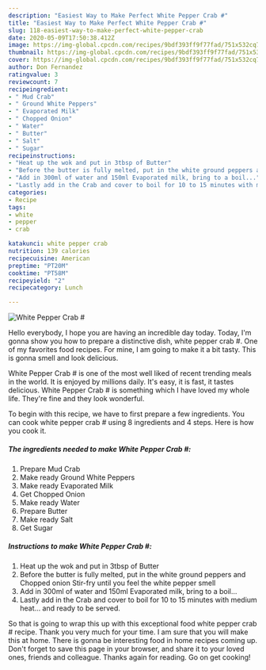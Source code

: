 ```yaml
---
description: "Easiest Way to Make Perfect White Pepper Crab #"
title: "Easiest Way to Make Perfect White Pepper Crab #"
slug: 118-easiest-way-to-make-perfect-white-pepper-crab
date: 2020-05-09T17:50:38.412Z
image: https://img-global.cpcdn.com/recipes/9bdf393ff9f77fad/751x532cq70/white-pepper-crab-recipe-main-photo.jpg
thumbnail: https://img-global.cpcdn.com/recipes/9bdf393ff9f77fad/751x532cq70/white-pepper-crab-recipe-main-photo.jpg
cover: https://img-global.cpcdn.com/recipes/9bdf393ff9f77fad/751x532cq70/white-pepper-crab-recipe-main-photo.jpg
author: Don Fernandez
ratingvalue: 3
reviewcount: 7
recipeingredient:
- " Mud Crab"
- " Ground White Peppers"
- " Evaporated Milk"
- " Chopped Onion"
- " Water"
- " Butter"
- " Salt"
- " Sugar"
recipeinstructions:
- "Heat up the wok and put in 3tbsp of Butter"
- "Before the butter is fully melted, put in the white ground peppers and Chopped onion Stir-fry until you feel the white pepper smell"
- "Add in 300ml of water and 150ml Evaporated milk, bring to a boil..."
- "Lastly add in the Crab and cover to boil for 10 to 15 minutes with medium heat... and ready to be served."
categories:
- Recipe
tags:
- white
- pepper
- crab

katakunci: white pepper crab 
nutrition: 139 calories
recipecuisine: American
preptime: "PT20M"
cooktime: "PT58M"
recipeyield: "2"
recipecategory: Lunch

---
```



![White Pepper Crab #](https://img-global.cpcdn.com/recipes/9bdf393ff9f77fad/751x532cq70/white-pepper-crab-recipe-main-photo.jpg)

Hello everybody, I hope you are having an incredible day today. Today, I'm gonna show you how to prepare a distinctive dish, white pepper crab #. One of my favorites food recipes. For mine, I am going to make it a bit tasty. This is gonna smell and look delicious.



White Pepper Crab # is one of the most well liked of recent trending meals in the world. It is enjoyed by millions daily. It's easy, it is fast, it tastes delicious. White Pepper Crab # is something which I have loved my whole life. They're fine and they look wonderful.


To begin with this recipe, we have to first prepare a few ingredients. You can cook white pepper crab # using 8 ingredients and 4 steps. Here is how you cook it.

<!--inarticleads1-->

##### The ingredients needed to make White Pepper Crab #:

1. Prepare  Mud Crab
1. Make ready  Ground White Peppers
1. Make ready  Evaporated Milk
1. Get  Chopped Onion
1. Make ready  Water
1. Prepare  Butter
1. Make ready  Salt
1. Get  Sugar




<!--inarticleads2-->

##### Instructions to make White Pepper Crab #:

1. Heat up the wok and put in 3tbsp of Butter
1. Before the butter is fully melted, put in the white ground peppers and Chopped onion Stir-fry until you feel the white pepper smell
1. Add in 300ml of water and 150ml Evaporated milk, bring to a boil...
1. Lastly add in the Crab and cover to boil for 10 to 15 minutes with medium heat... and ready to be served.




So that is going to wrap this up with this exceptional food white pepper crab # recipe. Thank you very much for your time. I am sure that you will make this at home. There is gonna be interesting food in home recipes coming up. Don't forget to save this page in your browser, and share it to your loved ones, friends and colleague. Thanks again for reading. Go on get cooking!
